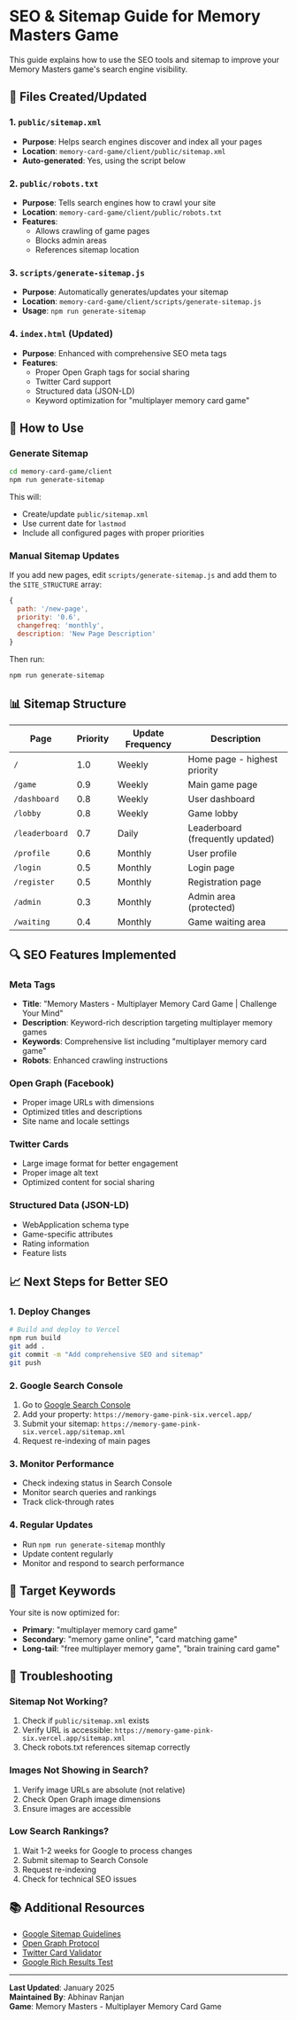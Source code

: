 # SEO & Sitemap Guide for Memory Masters Game

This guide explains how to use the SEO tools and sitemap to improve your Memory Masters game's search engine visibility.

## 📁 Files Created/Updated

### 1. `public/sitemap.xml`

- **Purpose**: Helps search engines discover and index all your pages
- **Location**: `memory-card-game/client/public/sitemap.xml`
- **Auto-generated**: Yes, using the script below

### 2. `public/robots.txt`

- **Purpose**: Tells search engines how to crawl your site
- **Location**: `memory-card-game/client/public/robots.txt`
- **Features**:
  - Allows crawling of game pages
  - Blocks admin areas
  - References sitemap location

### 3. `scripts/generate-sitemap.js`

- **Purpose**: Automatically generates/updates your sitemap
- **Location**: `memory-card-game/client/scripts/generate-sitemap.js`
- **Usage**: `npm run generate-sitemap`

### 4. `index.html` (Updated)

- **Purpose**: Enhanced with comprehensive SEO meta tags
- **Features**:
  - Proper Open Graph tags for social sharing
  - Twitter Card support
  - Structured data (JSON-LD)
  - Keyword optimization for "multiplayer memory card game"

## 🚀 How to Use

### Generate Sitemap

```bash
cd memory-card-game/client
npm run generate-sitemap
```

This will:

- Create/update `public/sitemap.xml`
- Use current date for `lastmod`
- Include all configured pages with proper priorities

### Manual Sitemap Updates

If you add new pages, edit `scripts/generate-sitemap.js` and add them to the `SITE_STRUCTURE` array:

```javascript
{
  path: '/new-page',
  priority: '0.6',
  changefreq: 'monthly',
  description: 'New Page Description'
}
```

Then run:

```bash
npm run generate-sitemap
```

## 📊 Sitemap Structure

| Page           | Priority | Update Frequency | Description                      |
| -------------- | -------- | ---------------- | -------------------------------- |
| `/`            | 1.0      | Weekly           | Home page - highest priority     |
| `/game`        | 0.9      | Weekly           | Main game page                   |
| `/dashboard`   | 0.8      | Weekly           | User dashboard                   |
| `/lobby`       | 0.8      | Weekly           | Game lobby                       |
| `/leaderboard` | 0.7      | Daily            | Leaderboard (frequently updated) |
| `/profile`     | 0.6      | Monthly          | User profile                     |
| `/login`       | 0.5      | Monthly          | Login page                       |
| `/register`    | 0.5      | Monthly          | Registration page                |
| `/admin`       | 0.3      | Monthly          | Admin area (protected)           |
| `/waiting`     | 0.4      | Monthly          | Game waiting area                |

## 🔍 SEO Features Implemented

### Meta Tags

- **Title**: "Memory Masters - Multiplayer Memory Card Game | Challenge Your Mind"
- **Description**: Keyword-rich description targeting multiplayer memory games
- **Keywords**: Comprehensive list including "multiplayer memory card game"
- **Robots**: Enhanced crawling instructions

### Open Graph (Facebook)

- Proper image URLs with dimensions
- Optimized titles and descriptions
- Site name and locale settings

### Twitter Cards

- Large image format for better engagement
- Proper image alt text
- Optimized content for social sharing

### Structured Data (JSON-LD)

- WebApplication schema type
- Game-specific attributes
- Rating information
- Feature lists

## 📈 Next Steps for Better SEO

### 1. Deploy Changes

```bash
# Build and deploy to Vercel
npm run build
git add .
git commit -m "Add comprehensive SEO and sitemap"
git push
```

### 2. Google Search Console

1. Go to [Google Search Console](https://search.google.com/search-console)
2. Add your property: `https://memory-game-pink-six.vercel.app/`
3. Submit your sitemap: `https://memory-game-pink-six.vercel.app/sitemap.xml`
4. Request re-indexing of main pages

### 3. Monitor Performance

- Check indexing status in Search Console
- Monitor search queries and rankings
- Track click-through rates

### 4. Regular Updates

- Run `npm run generate-sitemap` monthly
- Update content regularly
- Monitor and respond to search performance

## 🎯 Target Keywords

Your site is now optimized for:

- **Primary**: "multiplayer memory card game"
- **Secondary**: "memory game online", "card matching game"
- **Long-tail**: "free multiplayer memory game", "brain training card game"

## 🔧 Troubleshooting

### Sitemap Not Working?

1. Check if `public/sitemap.xml` exists
2. Verify URL is accessible: `https://memory-game-pink-six.vercel.app/sitemap.xml`
3. Check robots.txt references sitemap correctly

### Images Not Showing in Search?

1. Verify image URLs are absolute (not relative)
2. Check Open Graph image dimensions
3. Ensure images are accessible

### Low Search Rankings?

1. Wait 1-2 weeks for Google to process changes
2. Submit sitemap to Search Console
3. Request re-indexing
4. Check for technical SEO issues

## 📚 Additional Resources

- [Google Sitemap Guidelines](https://developers.google.com/search/docs/advanced/sitemaps/overview)
- [Open Graph Protocol](https://ogp.me/)
- [Twitter Card Validator](https://cards-dev.twitter.com/validator)
- [Google Rich Results Test](https://search.google.com/test/rich-results)

---

**Last Updated**: January 2025  
**Maintained By**: Abhinav Ranjan  
**Game**: Memory Masters - Multiplayer Memory Card Game
